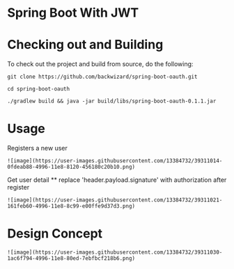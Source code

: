 # Spring Boot With JWT


# Checking out and Building

To check out the project and build from source, do the following:

```
git clone https://github.com/backwizard/spring-boot-oauth.git

cd spring-boot-oauth

./gradlew build && java -jar build/libs/spring-boot-oauth-0.1.1.jar
```

# Usage

Registers a new user

	![image](https://user-images.githubusercontent.com/13384732/39311014-0fdeab88-4996-11e8-8120-456180c20b10.png)

Get user detail
** replace 'header.payload.signature' with authorization after register

	![image](https://user-images.githubusercontent.com/13384732/39311021-161feb60-4996-11e8-8c99-e00ffe9d37d3.png)


# Design Concept
	
	![image](https://user-images.githubusercontent.com/13384732/39311030-1ac6f794-4996-11e8-80ed-7ebfbcf218b6.png)


